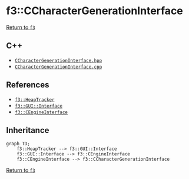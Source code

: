 # f3::CCharacterGenerationInterface

[Return to `f3`](/docs/f3.md)

## C++

- [`CCharacterGenerationInterface.hpp`](/c++/include/CCharacterGenerationInterface.hpp)
- [`CCharacterGenerationInterface.cpp`](/c++/source/CCharacterGenerationInterface.cpp)

## References

- [`f3::HeapTracker`](/docs/f3/HeapTracker.md)
- [`f3::GUI::Interface`](/docs/f3/GUI/Interface.md)
- [`f3::CEngineInterface`](/docs/f3/CEngineInterface.md)

## Inheritance

```mermaid
graph TD;
    f3::HeapTracker --> f3::GUI::Interface
    f3::GUI::Interface --> f3::CEngineInterface
    f3::CEngineInterface --> f3::CCharacterGenerationInterface
```

[Return to `f3`](/docs/f3.md)